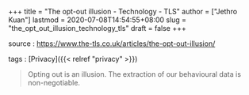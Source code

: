 +++
title = "The opt-out illusion - Technology - TLS"
author = ["Jethro Kuan"]
lastmod = 2020-07-08T14:54:55+08:00
slug = "the_opt_out_illusion_technology_tls"
draft = false
+++

source
: <https://www.the-tls.co.uk/articles/the-opt-out-illusion/>

tags
: [Privacy]({{< relref "privacy" >}})

> Opting out is an illusion. The extraction of our behavioural data is non-negotiable.
